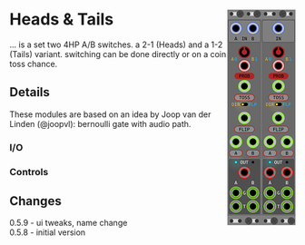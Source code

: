 # Heads & Tails <img align="right" src="images/tails_100.png"> <img align="right" src="images/heads_100.png">
... is a set two 4HP A/B switches. a 2-1 (Heads) and a 1-2 (Tails) variant.
switching can be done directly or on a coin toss chance.

## Details
These modules are based on an idea by Joop van der Linden (@joopvl): bernoulli gate with audio path.  

### I/O


### Controls


## Changes
0.5.9 - ui tweaks, name change  
0.5.8 - initial version  

